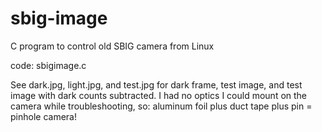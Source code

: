 sbig-image
==========

C program to control old SBIG camera from Linux

code:  sbigimage.c

See dark.jpg, light.jpg, and test.jpg for dark frame,
test image, and test image with dark counts subtracted.
I had no optics I could mount on the camera while
troubleshooting, so: aluminum foil plus duct tape plus
pin = pinhole camera!
